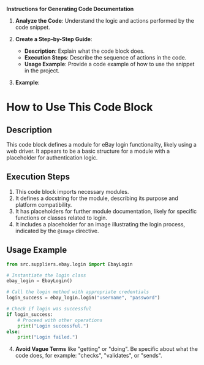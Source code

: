 **Instructions for Generating Code Documentation**

1. **Analyze the Code**: Understand the logic and actions performed by the code snippet.

2. **Create a Step-by-Step Guide**:
    - **Description**: Explain what the code block does.
    - **Execution Steps**: Describe the sequence of actions in the code.
    - **Usage Example**: Provide a code example of how to use the snippet in the project.

3. **Example**:

How to Use This Code Block
=========================================================================================

Description
-------------------------
This code block defines a module for eBay login functionality, likely using a web driver. It appears to be a basic structure for a module with a placeholder for authentication logic.

Execution Steps
-------------------------
1. This code block imports necessary modules.
2. It defines a docstring for the module, describing its purpose and platform compatibility.
3. It has placeholders for further module documentation, likely for specific functions or classes related to login.
4. It includes a placeholder for an image illustrating the login process, indicated by the `@image` directive.

Usage Example
-------------------------

```python
from src.suppliers.ebay.login import EbayLogin

# Instantiate the login class
ebay_login = EbayLogin()

# Call the login method with appropriate credentials
login_success = ebay_login.login("username", "password")

# Check if login was successful
if login_success:
    # Proceed with other operations
    print("Login successful.")
else:
    print("Login failed.")
```

4. **Avoid Vague Terms** like "getting" or "doing". Be specific about what the code does, for example: "checks", "validates", or "sends".